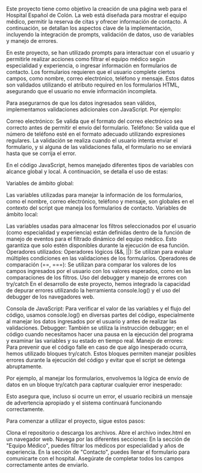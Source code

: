 Este proyecto tiene como objetivo la creación de una página web para el Hospital Español de Colón. La web está diseñada para mostrar el equipo médico, permitir la reserva de citas y ofrecer información de contacto. A continuación, se detallan los aspectos clave de la implementación, incluyendo la integración de prompts, validación de datos, uso de variables y manejo de errores.

<!-- Descripción de la integración de prompts y validación de datos -->
En este proyecto, se han utilizado prompts para interactuar con el usuario y permitirle realizar acciones como filtrar el equipo médico según especialidad y experiencia, o ingresar información en formularios de contacto. Los formularios requieren que el usuario complete ciertos campos, como nombre, correo electrónico, teléfono y mensaje. Estos datos son validados utilizando el atributo required en los formularios HTML, asegurando que el usuario no envíe información incompleta.

<!-- Validación adicional de datos con JavaScript -->
Para asegurarnos de que los datos ingresados sean válidos, implementamos validaciones adicionales con JavaScript. Por ejemplo:

Correo electrónico: Se valida que el formato del correo electrónico sea correcto antes de permitir el envío del formulario.
Teléfono: Se valida que el número de teléfono esté en el formato adecuado utilizando expresiones regulares.
La validación se realiza cuando el usuario intenta enviar el formulario, y si alguna de las validaciones falla, el formulario no se enviará hasta que se corrija el error.

<!-- Scope de variables y uso de operadores -->
En el código JavaScript, hemos manejado diferentes tipos de variables con alcance global y local. A continuación, se detalla el uso de estas:

Variables de ámbito global:

Las variables utilizadas para manejar la información de los formularios, como el nombre, correo electrónico, teléfono y mensaje, son globales en el contexto del script que maneja los formularios de contacto.
Variables de ámbito local:

Las variables usadas para almacenar los filtros seleccionados por el usuario (como especialidad y experiencia) están definidas dentro de la función de manejo de eventos para el filtrado dinámico del equipo médico. Esto garantiza que solo estén disponibles durante la ejecución de esa función.
Operadores utilizados:
Operadores lógicos (&&, ||): Se utilizan para evaluar múltiples condiciones en las validaciones de los formularios.
Operadores de comparación (==, ===): Se utilizan para comparar los valores de los campos ingresados por el usuario con los valores esperados, como en las comparaciones de los filtros.
Uso del debugger y manejo de errores con try/catch
En el desarrollo de este proyecto, hemos integrado la capacidad de depurar errores utilizando la herramienta console.log() y el uso del debugger de los navegadores web.

<!-- Depuración: -->
Consola de JavaScript:
Para verificar el valor de las variables y el flujo del código, usamos console.log() en diversas partes del código, especialmente al manejar los datos ingresados por el usuario y antes de realizar las validaciones.
Debugger:
También se utiliza la instrucción debugger; en el código cuando necesitamos hacer una pausa en la ejecución del programa y examinar las variables y su estado en tiempo real.
Manejo de errores:
Para prevenir que el código falle en caso de que algo inesperado ocurra, hemos utilizado bloques try/catch. Estos bloques permiten manejar posibles errores durante la ejecución del código y evitar que el script se detenga abruptamente.

Por ejemplo, al manejar los formularios, envolvemos la lógica de envío de datos en un bloque try/catch para capturar cualquier error inesperado:

Esto asegura que, incluso si ocurre un error, el usuario recibirá un mensaje de advertencia apropiado y el sistema continuará funcionando correctamente.

<!-- Instrucciones de uso -->
Para comenzar a utilizar el proyecto, sigue estos pasos:

Clona el repositorio o descarga los archivos.
Abre el archivo index.html en un navegador web.
Navega por las diferentes secciones:
En la sección de "Equipo Médico", puedes filtrar los médicos por especialidad y años de experiencia.
En la sección de "Contacto", puedes llenar el formulario para comunicarte con el hospital. Asegúrate de completar todos los campos correctamente antes de enviarlo.